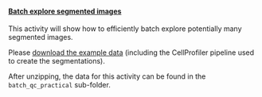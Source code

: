 <h4 id="segmented_images"><a href="#segmented_images">Batch explore segmented images</a></h4>

This activity will show how to efficiently batch explore potentially many segmented images.

Please [download the example data](https://github.com/tischi/cellprofiler-practical-NeuBIAS-Lisbon-2017/archive/refs/heads/mobie.zip) (including the CellProfiler pipeline used to create the segmentations).

After unzipping, the data for this activity can be found in the `batch_qc_practical` sub-folder.